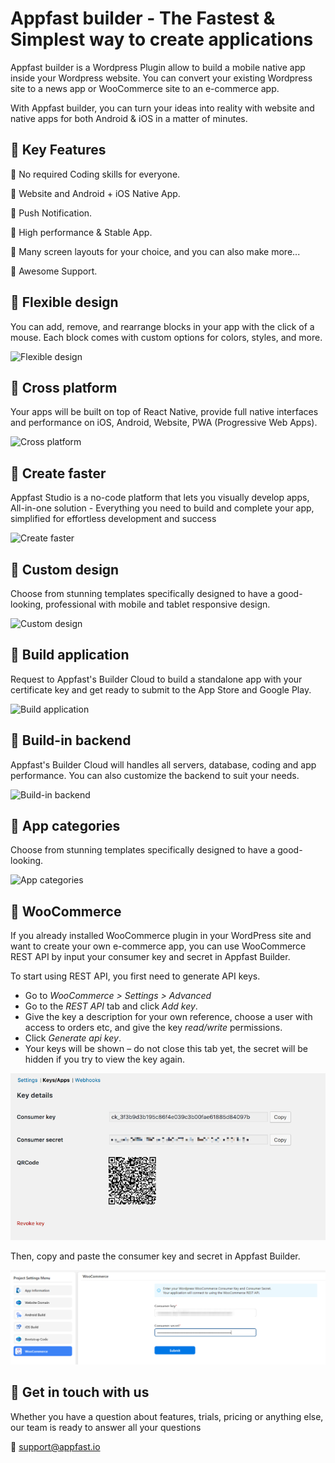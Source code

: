 # Appfast builder - The Fastest & Simplest way to create applications

Appfast builder is a Wordpress Plugin allow to build a mobile native app inside your Wordpress website. You can convert your existing Wordpress site to a news app or WooCommerce site to an e-commerce app.

With Appfast builder, you can turn your ideas into reality with website and native apps for both Android & iOS in a matter of minutes.

## 🎉️ Key Features

🚀️ No required Coding skills for everyone.

🚀️ Website and Android + iOS Native App.

🚀️ Push Notification.

🚀️ High performance & Stable App.

🚀️ Many screen layouts for your choice, and you can also make more...

🚀️ Awesome Support.

## 🎉️ Flexible design

You can add, remove, and rearrange blocks in your app with the click of a mouse. Each block comes with custom options for colors, styles, and more.

![Flexible design](https://www.appfast.io/_next/image?url=https%3A%2F%2Fs01.appfast.me%2Fhome%2Fdashboard-ui.png&w=1920&q=75)

## 🎉️ Cross platform

Your apps will be built on top of React Native, provide full native interfaces and performance on iOS, Android, Website, PWA (Progressive Web Apps).

![Cross platform](https://s01.appfast.me/home/cross-platform.svg)

## 🎉️ Create faster

Appfast Studio is a no-code platform that lets you visually develop apps, All-in-one solution - Everything you need to build and complete your app, simplified for effortless development and success

![Create faster](https://www.appfast.io/_next/image?url=https%3A%2F%2Fs01.appfast.me%2Fhome%2Fhero-banner.png&w=3840&q=75)

## 🎉️ Custom design

Choose from stunning templates specifically designed to have a good-looking, professional with mobile and tablet responsive design.

![Custom design](https://s01.appfast.me/home/3-step.svg)

## 🎉️ Build application

Request to Appfast's Builder Cloud to build a standalone app with your certificate key and get ready to submit to the App Store and Google Play.

![Build application](https://www.appfast.io/_next/image?url=https%3A%2F%2Fs01.appfast.me%2Fhome%2Ffeature-02.png&w=1920&q=75)

## 🎉️ Build-in backend

Appfast's Builder Cloud will handles all servers, database, coding and app performance. You can also customize the backend to suit your needs.

![Build-in backend](https://www.appfast.io/_next/image?url=https%3A%2F%2Fs01.appfast.me%2Fhome%2Ffeature-03.png&w=1920&q=75)

## 🎉️ App categories

Choose from stunning templates specifically designed to have a good-looking.

![App categories](https://s01.appfast.me/home/grow-with-appfast-03.svg)

## 🎉️ WooCommerce

If you already installed WooCommerce plugin in your WordPress site and want to create your own e-commerce app, you can use WooCommerce REST API by input your consumer key and secret in Appfast Builder.

To start using REST API, you first need to generate API keys.

* Go to *WooCommerce > Settings > Advanced*
* Go to the *REST API* tab and click *Add key*.
* Give the key a description for your own reference, choose a user with access to orders etc, and give the key *read/write* permissions.
* Click *Generate api key*.
* Your keys will be shown – do not close this tab yet, the secret will be hidden if you try to view the key again.

![WooCommerce keys](../static/img/wc_keys.png)

Then, copy and paste the consumer key and secret in Appfast Builder.

![WooCommerce API](../static/img/wc_api.png)

## 🎉️ Get in touch with us

Whether you have a question about features, trials, pricing or anything else, our team is ready to answer all your questions

👀️ [support@appfast.io](support@appfast.io)
